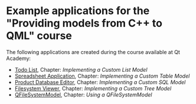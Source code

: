 # Example applications for the "Providing models from C++ to QML" course

The following applications are created during the course available at Qt Academy:
- [Todo List](./todo_list/README.md), Chapter: _Implementing a Custom List Model_
- [Spreadsheet Application](./spreadsheet/README.md), Chapter: _Implementing a Custom Table Model_
- [Product Database Editor](./database_editor//README.md), Chapter: _Implementing a Custom SQL Model_
- [Filesystem Viewer](./filesystem_viewer/README.md), Chapter: _Implementing a Custom Tree Model_
- [QFileSystemModel](./qfilesystemmodel/README.md), Chapter: _Using a QFileSystemModel_